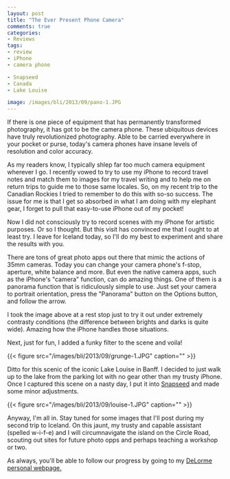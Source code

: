```yaml
---
layout: post
title: "The Ever Present Phone Camera"
comments: true
categories:
- Reviews
tags:
- review
- iPhone
- camera phone

- Snapseed
- Canada
- Lake Louise

image: /images/bli/2013/09/pano-1.JPG
---
```


If there is one piece of equipment that has permanently transformed photography, it has got to be the camera phone. These ubiquitous devices have truly revolutionized photography. Able to be carried everywhere in your pocket or purse, today's camera phones have insane levels of resolution and color accuracy. 

<!--more-->

As my readers know, I typically shlep far too much camera equipment wherever I go. I recently vowed to try to use my iPhone to record travel notes and match them to images for my travel writing and to help me on return trips to guide me to those same locales. So, on my recent trip to the Canadian Rockies I tried to remember to do this with so-so success. The issue for me is that I get so absorbed in what I am doing with my elephant gear, I forget to pull that easy-to-use iPhone out of my pocket!

Now I did not consciously try to record scenes with my iPhone for artistic purposes. Or so I thought. But this visit has convinced me that I ought to at least try. I leave for Iceland today, so I'll do my best to experiment and share the results with you. 

There are tons of great photo apps out there that mimic the actions of 35mm cameras. Today you can change your camera phone's f-stop, aperture, white balance and more. But even the native camera apps, such as the iPhone's "camera" function, can do amazing things. One of them is a panorama function that is ridiculously simple to use. Just set your camera to portrait orientation, press the "Panorama" button on the Options button, and follow the arrow. 

I took the image above at a rest stop just to try it out under extremely contrasty conditions (the difference between brights and darks is quite wide). Amazing how the iPhone handles those situations. 

Next, just for fun, I added a funky filter to the scene and voila! 

{{< figure src="/images/bli/2013/09/grunge-1.JPG" caption="" >}}

Ditto for this scenic of the iconic Lake Louise in Banff. I decided to just walk up to the lake from the parking lot with no gear other than my trusty iPhone. Once I captured this scene on a nasty day, I put it into [Snapseed](https://itunes.apple.com/us/app/snapseed/id439438619?mt=8) and made some minor adjustments. 

{{< figure src="/images/bli/2013/09/louise-1.JPG" caption="" >}}

Anyway, I'm all in. Stay tuned for some images that I'll post during my second trip to Iceland. On this jaunt, my trusty and capable assistant (spelled w-i-f-e) and I will circumnavigate the island on the Circle Road, scouting out sites for future photo opps and perhaps teaching a workshop or two. 

As always, you'll be able to follow our progress by going to my [DeLorme personal webpage.](https://share.delorme.com/2f58e8e2aee4429697d785cf1d11b9c3)